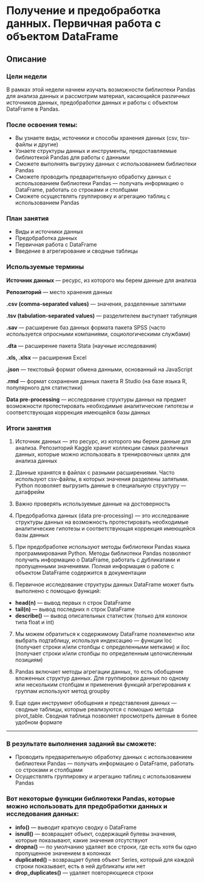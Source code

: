 # Получение и предобработка данных. Первичная работа с объектом DataFrame
## Описание

### Цели недели

В рамках этой недели начнем изучать возможности библиотеки Pandas для анализа данных и рассмотрим материал, касающийся различных источников данных, предобработки данных и работы с объектом DataFrame в Pandas.

### После освоения темы:
- Вы узнаете виды, источники и способы хранения данных (csv, tsv-файлы и другие)
- Узнаете структуры данных и инструменты, предоставляемые библиотекой Pandas для работы с данными
- Сможете выполнять выгрузку данных с использованием библиотеки Pandas
- Сможете проводить предварительную обработку данных с использованием библиотеки Pandas — получать информацию о DataFrame, работать со строками и столбцами
- Сможете осуществлять группировку и агрегацию таблиц с использованием Pandas

### План занятия
- Виды и источники данных
- Предобработка данных
- Первичная работа с DataFrame
- Введение в агрегирование и сводные таблицы

### Используемые термины

__Источник данных__ — ресурс, из которого мы берем данные для анализа

__Репозиторий__ — место хранения данных

__.csv (comma-separated values)__ — значения, разделенные запятыми

__.tsv (tabulation-separated values)__ — разделителем выступает табуляция

__.sav__ — расширение баз данных формата пакета SPSS (часто используется опросными компаниями, социологическими службами)

__.dta__ — расширение пакета Stata (научные исследования)

__.xls, .xlsx__ — расширения Excel

__.json__ — текстовый формат обмена данными, основанный на JavaScript

__.rmd__ — формат сохранения данных пакета R Studio (на базе языка R, популярного для статистики)

__Data pre-processing__ — исследование структуры данных на предмет возможности протестировать необходимые аналитические гипотезы и соответствующая коррекция имеющейся базы данных

### Итоги занятия

1.  Источник данных — это ресурс, из которого мы берем данные для анализа. Репозиторий Kaggle хранит коллекции самых различных данных, которые можно использовать в тренировочных целях для анализа данных


2.  Данные хранятся в файлах с разными расширениями. Часто используют csv-файлы, в которых значения разделены запятыми. Python позволяет выгрузить данные в специальную структуру — датафрейм


3.  Важно проверять используемые данные на достоверность


4.  Предобработка данных (data pre-processing) — это исследование структуры данных на возможность протестировать необходимые аналитические гипотезы и соответствующая коррекция имеющейся базы данных


5.  При предобработке используют методы библиотеки Pandas языка программирования Python. Методы библиотеки Pandas позволяют получить информацию о DataFrame, работать с дубликатами и пропущенными значениями. Полная информация о работе с объектом DataFrame содержится в документации


6.  Первичное исследование структуры данных DataFrame может быть выполнено с помощью функций:
- __head(n)__ — вывод первых n строк DataFrame
- __tail(n)__ — вывод последних n строк DataFrame
- __describe()__ — вывод описательных статистик (только для колонок типа float и int)

7.  Мы можем обратиться к содержимому DataFrame поэлементно или выбрать подтаблицу, используя индексацию — функции loc (получает строки и/или столбцы с определенными метками) и iloc (получает строки и/или столбцы по определенным целочисленным позициям)


8.  Pandas включает методы агрегации данных, то есть обобщение вложенных структур данных. Для группировки данных по одному или нескольким столбцам и применения функций агрегирования к группам используют метод groupby


9.  Еще один инструмент обобщения и представления данных — сводные таблицы, которые реализуются с помощью метода pivot_table. Сводная таблица позволяет просмотреть данные в более удобном формате
---

### В результате выполнения заданий вы сможете:

- Проводить предварительную обработку данных с использованием
библиотеки Pandas — получать информацию о DataFrame, работать со строками и столбцами
- Осуществлять группировку и агрегацию таблиц с использованием Pandas

### Вот некоторые функции библиотеки Pandas, которые можно использовать для предобработки данных и исследования данных: 

- __info()__ — выводит краткую сводку о DataFrame
- __isnull()__ — возвращает объект, содержащий булевы значения, которые показывают, какие значения отсутствуют
- __dropna()__ — по умолчанию удаляет все строки, где есть хотя бы одно пропущенное значением в колонках
- __duplicated()__ – возвращает булев объект Series, который для каждой строки показывает, есть в ней дубликаты или нет
- __drop_duplicates()__ — удаляет повторяющиеся строки